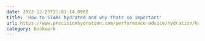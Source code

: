 ```yaml
---
date: 2022-12-23T21:01:14.000Z
title: 'How to START hydrated and why thats so important'
url: https://www.precisionhydration.com/performance-advice/hydration/how-to-start-hydrated-and-why-that-is-important-sodium-preloading-what-to-do-before-a-race-hydration/
category: bookmark
---
```

